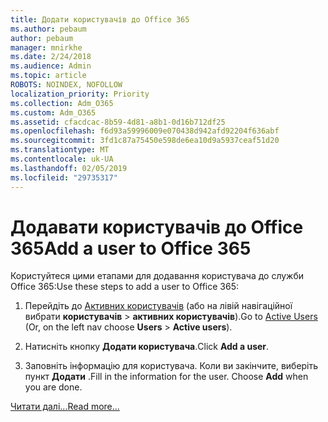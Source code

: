 ```yaml
---
title: Додати користувачів до Office 365
ms.author: pebaum
author: pebaum
manager: mnirkhe
ms.date: 2/24/2018
ms.audience: Admin
ms.topic: article
ROBOTS: NOINDEX, NOFOLLOW
localization_priority: Priority
ms.collection: Adm_O365
ms.custom: Adm_O365
ms.assetid: cfacdcac-8b59-4d81-a8b1-0d16b712df25
ms.openlocfilehash: f6d93a59996009e070438d942afd92204f636abf
ms.sourcegitcommit: 3fd1c87a75450e598de6ea10d9a5937ceaf51d20
ms.translationtype: MT
ms.contentlocale: uk-UA
ms.lasthandoff: 02/05/2019
ms.locfileid: "29735317"
---
```

# <a name="add-a-user-to-office-365"></a><span data-ttu-id="6462f-102">Додавати користувачів до Office 365</span><span class="sxs-lookup"><span data-stu-id="6462f-102">Add a user to Office 365</span></span>

<span data-ttu-id="6462f-103">Користуйтеся цими етапами для додавання користувача до служби Office 365:</span><span class="sxs-lookup"><span data-stu-id="6462f-103">Use these steps to add a user to Office 365:</span></span>
  
1. <span data-ttu-id="6462f-104">Перейдіть до [Активних користувачів](https://portal.office.com/adminportal/home.aspx#/users) (або на лівій навігаційної вибрати **користувачів** \> **активних користувачів**).</span><span class="sxs-lookup"><span data-stu-id="6462f-104">Go to [Active Users](https://portal.office.com/adminportal/home.aspx#/users) (Or, on the left nav choose **Users** \> **Active users**).</span></span>
    
2. <span data-ttu-id="6462f-105">Натисніть кнопку **Додати користувача**.</span><span class="sxs-lookup"><span data-stu-id="6462f-105">Click **Add a user**.</span></span>
    
3. <span data-ttu-id="6462f-p101">Заповніть інформацію для користувача. Коли ви закінчите, виберіть пункт **Додати** .</span><span class="sxs-lookup"><span data-stu-id="6462f-p101">Fill in the information for the user. Choose **Add** when you are done.</span></span> 
    
[<span data-ttu-id="6462f-108">Читати далі...</span><span class="sxs-lookup"><span data-stu-id="6462f-108">Read more...</span></span>](https://support.office.com/article/1970f7d6-03b5-442f-b385-5880b9c256ec)
  

